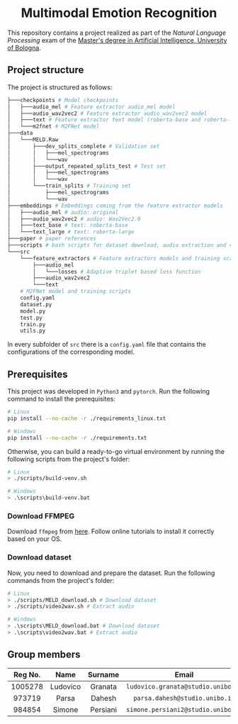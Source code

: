 <h1 align='center'> Multimodal Emotion Recognition </h1>

This repository contains a project realized as part of the _Natural Language Processing_ exam of the [Master's degree in Artificial Intelligence, University of Bologna](https://corsi.unibo.it/2cycle/artificial-intelligence).

## Project structure

The project is structured as follows:

```bash
├───checkpoints # Model checkpoints
│   ├───audio_mel # Feature extractor audio_mel model
│	├───audio_wav2vec2 # Feature extractor audio_wav2vec2 model
│	├───text # Feature extractor text model (roberta-base and roberta-large)
│	└───m2fnet # M2FNet model
├───data
│   └───MELD.Raw
│       ├───dev_splits_complete # Validation set
│       │   ├───mel_spectrograms
│       │   └───wav
│       ├───output_repeated_splits_test # Test set
│		│	├───mel_spectrograms
│       │   └───wav
│       └───train_splits # Training set
│           ├───mel_spectrograms
│           └───wav
├───embeddings # Embeddings coming from the feature extractor models
│	├───audio_mel # audio: original
│	├───audio_wav2vec2 # audio: Wav2Vec2.0
│   ├───text_base # text: roberta-base
│   └───text_large # text: roberta-large
├───paper # paper references
├───scripts # bash scripts for dataset download, audio extraction and venv creation
└───src
    └───feature_extractors # Feature extractors models and training scripts
		├───audio_mel
		│   └───losses # Adaptive triplet based loss function
		├───audio_wav2vec2
		└───text
	# M2FNet model and training scripts
	config.yaml
	dataset.py
	model.py
	test.py
	train.py
	utils.py
```

In every subfolder of `src` there is a `config.yaml` file that contains the configurations of the corresponding model.

## Prerequisites

This project was developed in `Python3` and `pytorch`. Run the following command to install the prerequisites:

```bash
# Linux
pip install --no-cache -r ./requirements_linux.txt

# Windows
pip install --no-cache -r ./requirements.txt
```

Otherwise, you can build a ready-to-go virtual environment by running the following scripts from the project's folder:

```bash
# Linux
> ./scripts/build-venv.sh

# Windows
> .\scripts\build-venv.bat
```

### Download FFMPEG

Download `ffmpeg` from [here](https://ffmpeg.org/download.html). Follow online tutorials to install it correctly based on your OS.

### Download dataset

Now, you need to download and prepare the dataset. Run the following commands from the project's folder:

```bash
# Linux
> ./scripts/MELD_download.sh # Download dataset
> ./scripts/video2wav.sh # Extract audio

# Windows
> .\scripts\MELD_download.bat # Download dataset
> .\scripts\video2wav.bat # Extract audio
```



## Group members

|  Reg No.  |  Name     |  Surname  |     Email                              |    Username      |
| :-------: | :-------: | :-------: | :------------------------------------: | :--------------: |
|  1005278  | Ludovico  | Granata   | `ludovico.granata@studio.unibo.it`     | [_LudovicoGranata_](https://github.com/LudovicoGranata) |
|  973719  | Parsa     | Dahesh    | `parsa.dahesh@studio.unibo.it`         | [_ParsaD23_](https://github.com/ParsaD23) |
|  984854  | Simone    | Persiani  | `simone.persiani2@studio.unibo.it`     | [_iosonopersia_](https://github.com/iosonopersia) |

